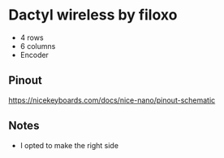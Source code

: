 # Dactyl wireless by filoxo

- 4 rows
- 6 columns
- Encoder

## Pinout



https://nicekeyboards.com/docs/nice-nano/pinout-schematic

## Notes

- I opted to make the right side 